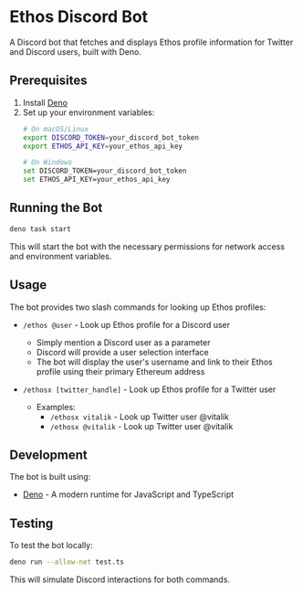 # Ethos Discord Bot

A Discord bot that fetches and displays Ethos profile information for Twitter and Discord users, built with Deno.

## Prerequisites

1. Install [Deno](https://deno.land/#installation)
2. Set up your environment variables:
   ```bash
   # On macOS/Linux
   export DISCORD_TOKEN=your_discord_bot_token
   export ETHOS_API_KEY=your_ethos_api_key

   # On Windows
   set DISCORD_TOKEN=your_discord_bot_token
   set ETHOS_API_KEY=your_ethos_api_key
   ```

## Running the Bot

   ```bash
deno task start
   ```

This will start the bot with the necessary permissions for network access and environment variables.

## Usage

The bot provides two slash commands for looking up Ethos profiles:

- `/ethos @user` - Look up Ethos profile for a Discord user
  - Simply mention a Discord user as a parameter
  - Discord will provide a user selection interface
  - The bot will display the user's username and link to their Ethos profile using their primary Ethereum address

- `/ethosx [twitter_handle]` - Look up Ethos profile for a Twitter user
  - Examples:
    - `/ethosx vitalik` - Look up Twitter user @vitalik
    - `/ethosx @vitalik` - Look up Twitter user @vitalik

## Development

The bot is built using:
- [Deno](https://deno.land/) - A modern runtime for JavaScript and TypeScript

## Testing

To test the bot locally:

```bash
deno run --allow-net test.ts
```

This will simulate Discord interactions for both commands. 
